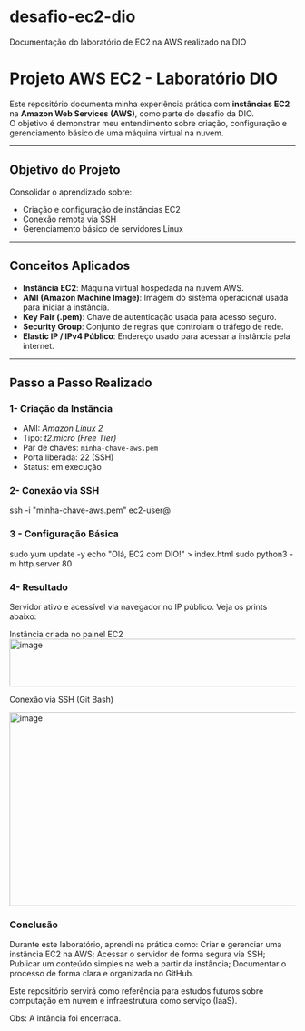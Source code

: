 # desafio-ec2-dio
Documentação do laboratório de EC2 na AWS realizado na DIO
# Projeto AWS EC2 - Laboratório DIO

Este repositório documenta minha experiência prática com **instâncias EC2** na **Amazon Web Services (AWS)**, como parte do desafio da DIO.  
O objetivo é demonstrar meu entendimento sobre criação, configuração e gerenciamento básico de uma máquina virtual na nuvem.

---

## Objetivo do Projeto

Consolidar o aprendizado sobre:
- Criação e configuração de instâncias EC2
- Conexão remota via SSH
- Gerenciamento básico de servidores Linux

---

## Conceitos Aplicados

- **Instância EC2**: Máquina virtual hospedada na nuvem AWS.
- **AMI (Amazon Machine Image)**: Imagem do sistema operacional usada para iniciar a instância.
- **Key Pair (.pem)**: Chave de autenticação usada para acesso seguro.
- **Security Group**: Conjunto de regras que controlam o tráfego de rede.
- **Elastic IP / IPv4 Público**: Endereço usado para acessar a instância pela internet.

---

## Passo a Passo Realizado

### 1- Criação da Instância
- AMI: *Amazon Linux 2*
- Tipo: *t2.micro (Free Tier)*
- Par de chaves: `minha-chave-aws.pem`
- Porta liberada: 22 (SSH)
- Status: em execução

### 2- Conexão via SSH 
ssh -i "minha-chave-aws.pem" ec2-user@<ip-da-instancia>

### 3 - Configuração Básica 
sudo yum update -y
echo "Olá, EC2 com DIO!" > index.html
sudo python3 -m http.server 80

### 4- Resultado 
Servidor ativo e acessível via navegador no IP público.
Veja os prints abaixo:

Instância criada no painel EC2
<img width="1072" height="84" alt="image" src="https://github.com/user-attachments/assets/c2a75192-f221-4640-b9e8-a3ef3f2623eb" />

Conexão via SSH (Git Bash)

<img width="549" height="341" alt="image" src="https://github.com/user-attachments/assets/f923d0be-f1c8-4a13-ae2c-1c3fd53911da" />



### Conclusão
Durante este laboratório, aprendi na prática como:
Criar e gerenciar uma instância EC2 na AWS; 
Acessar o servidor de forma segura via SSH;
Publicar um conteúdo simples na web a partir da instância;
Documentar o processo de forma clara e organizada no GitHub.

Este repositório servirá como referência para estudos futuros sobre computação em nuvem e infraestrutura como serviço (IaaS).

Obs: A intância foi encerrada.





